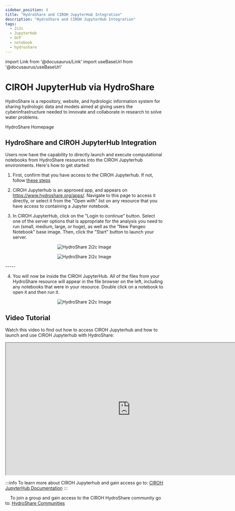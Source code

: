 ```yaml
---
sidebar_position: 4
title: "HydroShare and CIROH JupyterHub Integration"
description: "HydroShare and CIROH JupyterHub Integration"
tags:
  - 2i2c
  - JupyterHub
  - GCP
  - notebook
  - hydroshare
---
```


import Link from '@docusaurus/Link'
import useBaseUrl from '@docusaurus/useBaseUrl'

# CIROH JupyterHub via HydroShare

HydroShare is a repository, website, and hydrologic information system for sharing hydrologic data and models aimed at giving users the cyberinfrastructure needed to innovate and collaborate in research to solve water problems.

<Link class="button button--active button--primary" to="https://www.hydroshare.org">HydroShare Homepage</Link>

## HydroShare and CIROH JupyterHub Integration

Users now have the capability to directly launch and execute computational notebooks from HydroShare resources into the CIROH Jupyterhub environments. Here's how to get started:

1. First, confirm that you have access to the CIROH Jupyterhub. If not, follow [these steps](/docs/services/access#accessing-ciroh-jupyterhub)

2. CIROH Jupyterhub is an approved app, and appears on https://www.hydroshare.org/apps/. Navigate to this page to access it directly, or select it from the "Open with" list on any resource that you have access to containing a Jupyter notebook. 

3. In CIROH JupyterHub, click on the "Login to continue" button. Select one of the server options that is appropriate for the analysis you need to run (small, medium, large, or huge), as well as the "New Pangeo Notebook" base image. Then, click the "Start" button to launch your server.

<p align="center">
<img src={useBaseUrl("/img/hydroshare.png")} alt="HydroShare 2i2c Image" style={{'width':'80%', 'height':'50%'}}/>
</p>

<p align="center">
<img src={useBaseUrl("/img/hydroshare-1.png")} alt="HydroShare 2i2c Image" style={{'width':'80%', 'height':'50%'}}/>
</p>
-----

4. You will now be inside the CIROH JupyterHub. All of the files from your HydroShare resource will appear in the file browser on the left, including any notebooks that were in your resource. Double click on a notebook to open it and then run it.

<p align="center">
<img src={useBaseUrl("/img/hydroshare-2.png")} alt="HydroShare 2i2c Image" style={{'width':'80%', 'height':'50%'}}/>
</p>

## Video Tutorial

Watch this video to find out how to access CIROH Jupyterhub and how to launch and use CIROH Jupyterhub with HydroShare:

<div style={{textAlign: 'center'}}>
  <iframe width="791" height="421" src="https://www.youtube.com/embed/DnbxhLdb6TM" title="CIROH Jupyterhub" style={{border: 'none'}} allow="accelerometer; autoplay; clipboard-write; encrypted-media; gyroscope; picture-in-picture; web-share" referrerpolicy="strict-origin-when-cross-origin" allowfullscreen></iframe>
</div>

:::info
To learn more about CIROH Jupyterhub and gain access go to: [CIROH JupyterHub Documentation](/docs/services/cloudservices/ciroh%20jupyterhub/)
:::

&nbsp;&nbsp;&nbsp;&nbsp;To join a group and gain access to the CIROH HydroShare community go to: [HydroShare Communities](https://www.hydroshare.org/communities/)